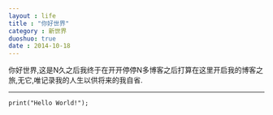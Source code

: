 ```yaml
---
layout : life
title : "你好世界"
category : 新世界
duoshuo: true
date : 2014-10-18
---
```


<!-- more -->

你好世界,这是N久之后我终于在开开停停N多博客之后打算在这里开启我的博客之旅,无它,唯记录我的人生以供将来的我自省.
******

```
print("Hello World!");
```
